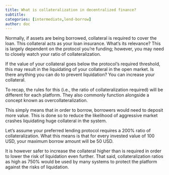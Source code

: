 ```yaml
---
title: What is collateralization in decentralized finance?
subtitle: 
categories: [intermediate,lend-borrow]
author: doc
---
```


Normally, if assets are being borrowed, collateral is required to cover the loan. This collateral acts as your loan insurance. What’s its relevance? This is largely dependent on the protocol you’re funding; however, you may need to closely watch your ratio of collateralization.

If the value of your collateral goes below the protocol’s required threshold, this may result in the liquidating of your collateral in the open market. Is there anything you can do to prevent liquidation? You can increase your collateral.

To recap, the rules for this (i.e., the ratio of collateralization required) will be different for each platform. They also commonly function alongside a concept known as overcollateralization. 

This simply means that in order to borrow, borrowers would need to deposit more value. This is done so to reduce the likelihood of aggressive market crashes liquidating huge collateral in the system.

Let’s assume your preferred lending protocol requires a 200% ratio of collateralization. What this means is that for every invested value of 100 USD, your maximum borrow amount will be 50 USD. 

It is however safer to increase the collateral higher than is required in order to lower the risk of liquidation even further. That said, collateralization ratios as high as 750% would be used by many systems to protect the platform against the risks of liquidation.
